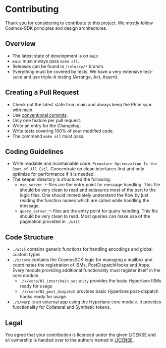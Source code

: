 # Contributing

Thank you for considering to contribute to this project. We mostly follow 
Cosmos-SDK principles and design architectures.

## Overview

- The latest state of development is on `main`.
- `main` must always pass `make all`.
- Releases can be found in `/release/*` branch.
- Everything must be covered by tests. We have a very extensive test-suite
  and use triple-A testing (Arrange, Act, Assert).

## Creating a Pull Request

- Check out the latest state from main and always keep the PR in sync with main.
- Use [conventional commits](https://www.conventionalcommits.org/en/v1.0.0/#specification).
- Only one feature per pull request.
- Write an entry for the Changelog.
- Write tests covering 100% of your modified code.
- The command `make all` must pass.

## Coding Guidelines

- Write readable and maintainable code. `Premature Optimization Is the Root of All Evil`.
  Concentrate on clean interfaces first and only optimize for performance if it is needed.
- The keeper directory is structured the following:
    - `msg_server_*`-files are the entry point for message handling. This file
      should be very clean to read and outsource most of the part to the logic files.
      One should immediately understand the flow by just reading the function names
      which are called while handling the message.
    - `query_server_*`-files are the entry point for query handling. This file
      should be very clean to read. Most queries can make usa of the pagination
      provided in `./util`

## Code Structure

- `./util` contains generic functions for handling encodings and global custom types
- `./x/core` contains the CosmosSDK logic for managing a mailbox and coordinates
  the registration of ISMs, PostDispatchHooks and Apps.
  Every module providing additional functionality must register itself in the
  core module.
  - `./x/core/01_interchain_security` provides the basic Hyperlane ISMs ready
    for usage
  - `./x/core/02_post_dispatch` provides basic Hyperlane post-dispatch hooks
    ready for usage.
- `./x/warp` is an external app using the Hyperlane core module. It provides
  functionality for Collateral and Synthetic tokens.

## Legal

You agree that your contribution is licenced under the given LICENSE and all
ownership is handed over to the authors named in 
[LICENSE](https://github.com/bcp-innovations/hyperlane-cosmos/blob/main/LICENSE).
